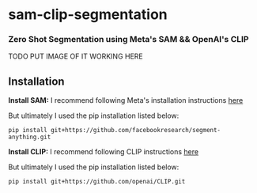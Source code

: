 # sam-clip-segmentation

<h3> Zero Shot Segmentation using Meta's SAM && OpenAI's CLIP</h3>

TODO PUT IMAGE OF IT WORKING HERE


## Installation

**Install SAM:**
I recommend following Meta's installation instructions <a href="https://github.com/facebookresearch/segment-anything/">here</a>

But ultimately I used the pip installation listed below:
``` 
pip install git+https://github.com/facebookresearch/segment-anything.git
```

**Install CLIP:**
I recommend following CLIP instructions <a href="https://github.com/openai/CLIP">here</a>

But ultimately I used the pip installation listed below:
``` 
pip install git+https://github.com/openai/CLIP.git
```

